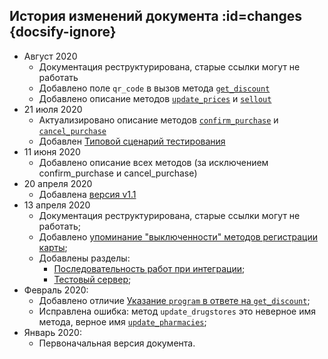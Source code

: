 ## История изменений документа :id=changes {docsify-ignore}

* Август 2020
  * Документация реструктурирована, старые ссылки могут не работать
  * Добавлено поле `qr_code` в вызов метода [`get_discount`](/methods/get_discount.md)
  * Добавлено описание методов [`update_prices`](/methods/update_prices.md) и [`sellout`](/methods/sellout.md)
* 21 июля 2020
  * Актуализировано описание методов [`confirm_purchase`](/methods/confirm_purchase.md) и [`cancel_purchase`](/methods/cancel_purchase.md)
  * Добавлен [Типовой сценарий тестирования](test-cases.md)
* 11 июня 2020
  * Добавлено описание всех методов (за исключением confirm_purchase и cancel_purchase)
* 20 апреля 2020
  * Добавлена [версия v1.1](connect.md#api-versions)
* 13 апреля 2020
  * Документация реструктурирована, старые ссылки могут не работать;
  * Добавлено [упоминание "выключенности" методов регистрации карты](/like_changes.md#register);
  * Добавлены разделы:
      * [Последовательность работ при интеграции](howto.md);
      * [Тестовый сервер](test-server.md);
* Февраль 2020:
  * Добавлено отличие [Указание `program` в ответе на `get_discount`](/like_changes#program-in-get-discount);
  * Исправлена ошибка: метод `update_drugstores` это неверное имя метода, верное имя  [`update_pharmacies`](/like_changes#update_pharmacies);
* Январь 2020:
  * Первоначальная версия документа.
